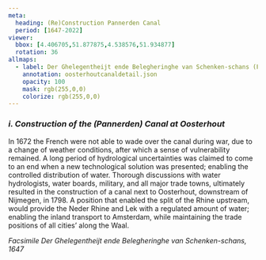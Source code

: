 ```yaml
---
meta:
  heading: (Re)Construction Pannerden Canal
  period: [1647-2022]
viewer:
  bbox: [4.406705,51.877875,4.538576,51.934877]
  rotation: 36
allmaps:
  - label: Der Ghelegentheijt ende Belegheringhe van Schenken-schans (Facsimile), 1647
    annotation: oosterhoutcanaldetail.json
    opacity: 100
    mask: rgb(255,0,0)
    colorize: rgb(255,0,0)
---
```


### _i.    Construction of the (Pannerden) Canal at Oosterhout_

In 1672 the French were not able to wade over the canal during war, due to a change of weather conditions, after which a sense of vulnerability remained. A long period of hydrological uncertainties was claimed to come to an end when a new technological solution was presented; enabling the controlled distribution of water. 
Thorough discussions with water hydrologists, water boards, military, and all major trade towns, ultimately resulted in the construction of a canal next to Oosterhout, downstream of Nijmegen, in 1798. A position that enabled the split of the Rhine upstream, would provide the Neder Rhine and Lek with a regulated amount of water; enabling the inland transport to Amsterdam, while maintaining the trade positions of all cities’ along the Waal.

_Facsimile Der Ghelegentheijt ende Belegheringhe van Schenken-schans, 1647_
